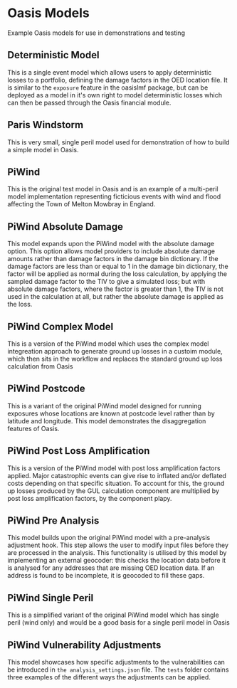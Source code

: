 # Oasis Models
Example Oasis models for use in demonstrations and testing


## Deterministic Model
This is a single event model which allows users to apply deterministic losses to a portfolio, defining the damage factors in the OED location file. It is similar to the `exposure` feature in the oasislmf package, but can be deployed as a model in it's own right to model deterministic losses which can then be passed through the Oasis financial module.

## Paris Windstorm
This is very small, single peril model used for demonstration of how to build a simple model in Oasis.

## PiWind
This is the original test model in Oasis and is an example of a multi-peril model implementation representing ficticious events with wind and flood affecting the Town of Melton Mowbray in England.

## PiWind Absolute Damage
This model expands upon the PiWind model with the absolute damage option. This option allows model providers to include absolute damage amounts rather than damage factors in the damage bin dictionary. If the damage factors are less than or equal to 1 in the damage bin dictionary, the factor will be applied as normal during the loss calculation, by applying the sampled damage factor to the TIV to give a simulated loss; but with absolute damage factors, where the factor is greater than 1, the TIV is not used in the calculation at all, but rather the absolute damage is applied as the loss.

## PiWind Complex Model
This is a version of the PiWind model which uses the complex model integreation approach to generate ground up losses in a custoim module, which then sits in the workflow and replaces the standard ground up loss calculation from Oasis

## PiWind Postcode
This is a variant of the original PiWind model designed for running exposures whose locations are known at postcode level rather than by latitude and longitude. This model demonstrates the disaggregation features of Oasis.

## PiWind Post Loss Amplification
This is a version of the PiWind model with post loss amplification factors applied. Major catastrophic events can give rise to inflated and/or deflated costs depending on that specific situation. To account for this, the ground up losses produced by the GUL calculation component are multiplied by post loss amplification factors, by the component plapy.

## PiWind Pre Analysis
This model builds upon the original PiWind model with a pre-analysis adjustment hook. This step allows the user to modify input files before they are processed in the analysis. This functionality is utilised by this model by implementing an external geocoder: this checks the location data before it is analysed for any addresses that are missing OED location data. If an address is found to be incomplete, it is geocoded to fill these gaps.

## PiWind Single Peril
This is a simplified variant of the original PiWind model which has single peril (wind only) and would be a good basis for a single peril model in Oasis

## PiWind Vulnerability Adjustments
This model showcases how specific adjustments to the vulnerabilities can be introduced in `the analysis_settings.json` file. The `tests` folder contains three examples of the different ways the adjustments can be applied.
